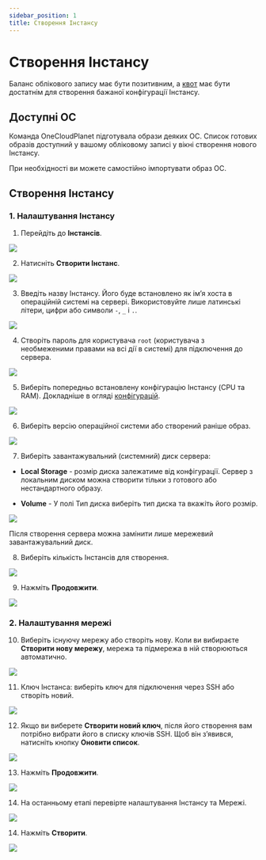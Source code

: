 ```yaml
---
sidebar_position: 1
title: Створення Інстансу
---
```


# Створення Інстансу

Баланс облікового запису має бути позитивним, а [квот](#) має бути достатнім для створення бажаної конфігурації Інстансу.

## Доступні ОС

Команда OneCloudPlanet підготувала образи деяких ОС. Список готових образів доступний у вашому обліковому записі у вікні створення нового Інстансу.

При необхідності ви можете самостійно імпортувати образ ОС.

## Створення Інстансу

### 1. Налаштування Інстансу

1. Перейдіть до **Інстансів**.

![](../img/ic-instance-1-ua.svg)

2. Натисніть **Створити Інстанс**.

![](../img/ic-instance-2-ua.svg)

3. Введіть назву Інстансу. Його буде встановлено як ім’я хоста в операційній системі на сервері. Використовуйте лише латинські літери, цифри або символи `-`, `_` і `.`.

![](../img/ic-instance-3-ua.svg)

4. Створіть пароль для користувача `root` (користувача з необмеженими правами на всі дії в системі) для підключення до сервера.

![](../img/ic-instance-4-ua.svg)

5. Виберіть попередньо встановлену конфігурацію Інстансу (CPU та RAM). Докладніше в огляді [конфігурацій](#).

![](../img/ic-instance-5-ua.svg)

6. Виберіть версію операційної системи або створений раніше образ.

![](../img/ic-instance-6-ua.svg)

7. Виберіть завантажувальний (системний) диск сервера:

- **Local Storage** - розмір диска залежатиме від конфігурації. Сервер з локальним диском можна створити тільки з готового або нестандартного образу.

- **Volume** - У полі Тип диска виберіть тип диска та вкажіть його розмір.

![](../img/ic-instance-7-ua.svg)

Після створення сервера можна замінити лише мережевий завантажувальний диск.

8. Виберіть кількість Інстансів для створення.

![](../img/ic-instance-8-ua.svg)

9. Нажміть **Продовжити**.

![](../img/ic-instance-9-ua.svg)

### 2. Налаштування мережі

10. Виберіть існуючу мережу або створіть нову. Коли ви вибираєте **Створити нову мережу**, мережа та підмережа в ній створюються автоматично.

![](../img/ic-instance-10-ua.svg)

11. Ключ Інстанса: виберіть ключ для підключення через SSH або створіть новий.

![](../img/ic-instance-11-ua.svg)

12. Якщо ви виберете **Створити новий ключ**, після його створення вам потрібно вибрати його в списку ключів SSH. Щоб він з’явився, натисніть кнопку **Оновити список**.

![](../img/ic-instance-12-ua.svg)

13. Нажміть **Продовжити**.

![](../img/ic-instance-9-ua.svg)

14. На останньому етапі перевірте налаштування Інстансу та Мережі.

![](../img/ic-instance-13-ua.svg)

14. Нажміть **Створити**.

![](../img/ic-instance-14-ua.svg)